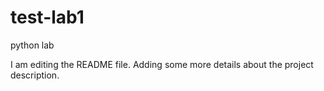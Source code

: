 # test-lab1
python lab

I am editing the README file. Adding some more details about the project description.

